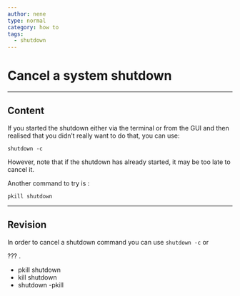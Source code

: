 ```yaml
---
author: nene
type: normal
category: how to
tags:
  - shutdown
---
```


# Cancel a system shutdown


---

## Content

If you started the shutdown either via the terminal or from the GUI and then realised that you didn’t really want to do that, you can use:

```plain-text
shutdown -c
```

However, note that if the shutdown has already started, it may be too late to cancel it.

Another command to try is :

```plain-text
pkill shutdown
```


---

## Revision

In order to cancel a shutdown command you can use `shutdown -c` or 

??? .

- pkill shutdown
- kill shutdown
- shutdown -pkill

